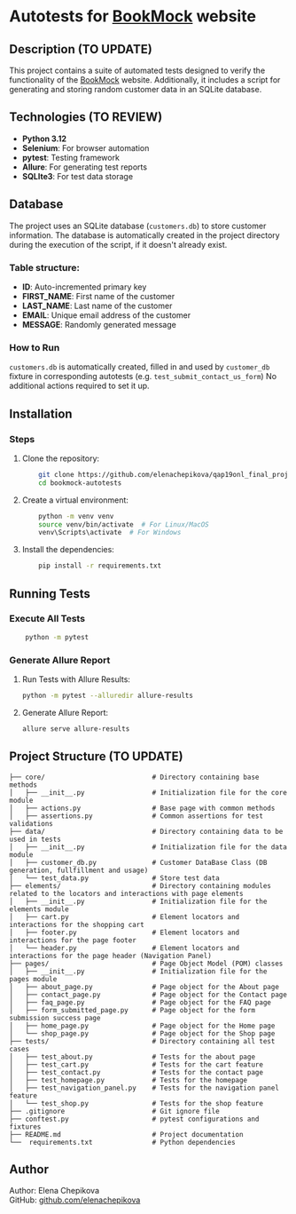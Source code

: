 # Autotests for [BookMock](https://elenachepikova.website3.me/) website

## Description (TO UPDATE)

This project contains a suite of automated tests designed to verify the functionality of
the [BookMock](https://elenachepikova.website3.me/) website.
Additionally, it includes a script for generating and storing random customer data in an SQLite database.

## Technologies (TO REVIEW)

- **Python 3.12**
- **Selenium**: For browser automation
- **pytest**: Testing framework
- **Allure**: For generating test reports
- **SQLIte3**: For test data storage

## Database

The project uses an SQLite database (`customers.db`) to store customer information. The database is automatically
created in the project directory during the execution of the script, if it doesn't already exist.

### Table structure:

- **ID**: Auto-incremented primary key
- **FIRST_NAME**: First name of the customer
- **LAST_NAME**: Last name of the customer
- **EMAIL**: Unique email address of the customer
- **MESSAGE**: Randomly generated message

### How to Run

`customers.db` is automatically created, filled in and used by `customer_db` fixture in corresponding autotests (e.g.
`test_submit_contact_us_form`) No additional actions required to set it up.

## Installation

### Steps

1. Clone the repository:
    ``` bash
        git clone https://github.com/elenachepikova/qap19onl_final_project.git
        cd bookmock-autotests
    ```   
2. Create a virtual environment:
    ``` bash
        python -m venv venv
        source venv/bin/activate  # For Linux/MacOS
        venv\Scripts\activate  # For Windows
   ```
3. Install the dependencies:
    ``` bash
        pip install -r requirements.txt
   ```

## Running Tests

### Execute All Tests

``` bash
    python -m pytest
   ```

### Generate Allure Report

1. Run Tests with Allure Results:
    ``` bash
    python -m pytest --alluredir allure-results
    ```
2. Generate Allure Report:
    ``` bash
    allure serve allure-results
    ```

## Project Structure (TO UPDATE)

``` vbnet
├── core/                           # Directory containing base methods
│   ├── __init__.py                 # Initialization file for the core module
│   ├── actions.py                  # Base page with common methods
│   ├── assertions.py               # Common assertions for test validations
├── data/                           # Directory containing data to be used in tests
│   ├── __init__.py                 # Initialization file for the data module
│   ├── customer_db.py              # Customer DataBase Class (DB generation, fullfillment and usage)
│   └── test_data.py                # Store test data 
├── elements/                       # Directory containing modules related to the locators and interactions with page elements
│   ├── __init__.py                 # Initialization file for the elements module
│   ├── cart.py                     # Element locators and interactions for the shopping cart
│   ├── footer.py                   # Element locators and interactions for the page footer
│   └── header.py                   # Element locators and interactions for the page header (Navigation Panel)
├── pages/                          # Page Object Model (POM) classes
│   ├── __init__.py                 # Initialization file for the pages module
│   ├── about_page.py               # Page object for the About page
│   ├── contact_page.py             # Page object for the Contact page
│   ├── faq_page.py                 # Page object for the FAQ page
│   ├── form_submitted_page.py      # Page object for the form submission success page
│   ├── home_page.py                # Page object for the Home page
│   └── shop_page.py                # Page object for the Shop page
├── tests/                          # Directory containing all test cases
│   ├── test_about.py               # Tests for the about page
│   ├── test_cart.py                # Tests for the cart feature
│   ├── test_contact.py             # Tests for the contact page
│   ├── test_homepage.py            # Tests for the homepage
│   ├── test_navigation_panel.py    # Tests for the navigation panel feature
│   └── test_shop.py                # Tests for the shop feature
├── .gitignore                      # Git ignore file
├── conftest.py                     # pytest configurations and fixtures
├── README.md                       # Project documentation
└──  requirements.txt               # Python dependencies
```

## Author

Author: Elena Chepikova  
GitHub: [github.com/elenachepikova](https://github.com/elenachepikova)